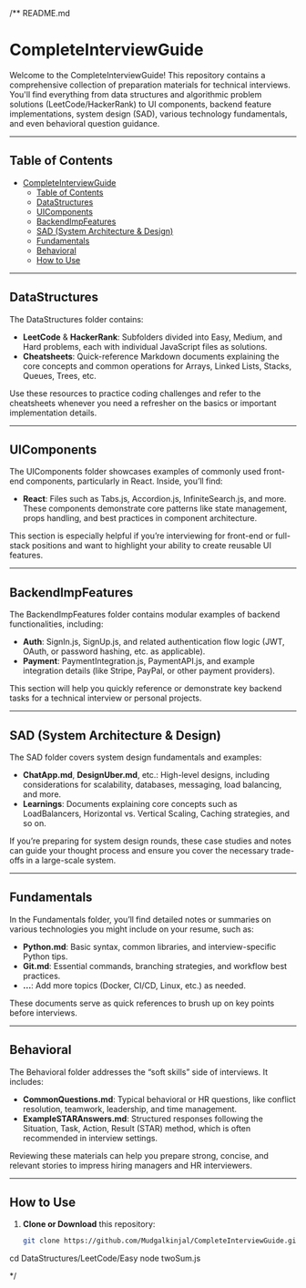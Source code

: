 /**
README.md 

# CompleteInterviewGuide

Welcome to the CompleteInterviewGuide! This repository contains a comprehensive
collection of preparation materials for technical interviews. You'll find everything 
from data structures and algorithmic problem solutions (LeetCode/HackerRank) 
to UI components, backend feature implementations, system design (SAD), 
various technology fundamentals, and even behavioral question guidance.

---

## Table of Contents

- [CompleteInterviewGuide](#completeinterviewguide)
  - [Table of Contents](#table-of-contents)
  - [DataStructures](#datastructures)
  - [UIComponents](#uicomponents)
  - [BackendImpFeatures](#backendimpfeatures)
  - [SAD (System Architecture \& Design)](#sad-system-architecture--design)
  - [Fundamentals](#fundamentals)
  - [Behavioral](#behavioral)
  - [How to Use](#how-to-use)

---

## DataStructures

The DataStructures folder contains:
- **LeetCode** & **HackerRank**: Subfolders divided into Easy, Medium, and Hard problems, 
  each with individual JavaScript files as solutions. 
- **Cheatsheets**: Quick-reference Markdown documents explaining the core concepts 
  and common operations for Arrays, Linked Lists, Stacks, Queues, Trees, etc.

Use these resources to practice coding challenges and refer to the cheatsheets
whenever you need a refresher on the basics or important implementation details.

---

## UIComponents

The UIComponents folder showcases examples of commonly used front-end components,
particularly in React. Inside, you’ll find:
- **React**: Files such as Tabs.js, Accordion.js, InfiniteSearch.js, and more.
  These components demonstrate core patterns like state management, props handling,
  and best practices in component architecture.

This section is especially helpful if you’re interviewing for front-end or 
full-stack positions and want to highlight your ability to create 
reusable UI features.

---

## BackendImpFeatures

The BackendImpFeatures folder contains modular examples of backend functionalities,
including:
- **Auth**: SignIn.js, SignUp.js, and related authentication flow logic 
  (JWT, OAuth, or password hashing, etc. as applicable).
- **Payment**: PaymentIntegration.js, PaymentAPI.js, and example integration details 
  (like Stripe, PayPal, or other payment providers).

This section will help you quickly reference or demonstrate key backend tasks 
for a technical interview or personal projects.

---

## SAD (System Architecture & Design)

The SAD folder covers system design fundamentals and examples:
- **ChatApp.md**, **DesignUber.md**, etc.: High-level designs, including considerations 
  for scalability, databases, messaging, load balancing, and more.
- **Learnings**: Documents explaining core concepts such as LoadBalancers, 
  Horizontal vs. Vertical Scaling, Caching strategies, and so on.

If you’re preparing for system design rounds, these case studies and notes can 
guide your thought process and ensure you cover the necessary trade-offs 
in a large-scale system.

---

## Fundamentals

In the Fundamentals folder, you’ll find detailed notes or summaries on various 
technologies you might include on your resume, such as:
- **Python.md**: Basic syntax, common libraries, and interview-specific Python tips.
- **Git.md**: Essential commands, branching strategies, and workflow best practices.
- **...**: Add more topics (Docker, CI/CD, Linux, etc.) as needed.

These documents serve as quick references to brush up on key points before interviews.

---

## Behavioral

The Behavioral folder addresses the “soft skills” side of interviews. It includes:
- **CommonQuestions.md**: Typical behavioral or HR questions, like conflict resolution, 
  teamwork, leadership, and time management.
- **ExampleSTARAnswers.md**: Structured responses following the Situation, Task, Action, 
  Result (STAR) method, which is often recommended in interview settings.

Reviewing these materials can help you prepare strong, concise, and relevant 
stories to impress hiring managers and HR interviewers.

---

## How to Use

1. **Clone or Download** this repository:
   ```bash
   git clone https://github.com/Mudgalkinjal/CompleteInterviewGuide.git

cd DataStructures/LeetCode/Easy
node twoSum.js

*/
